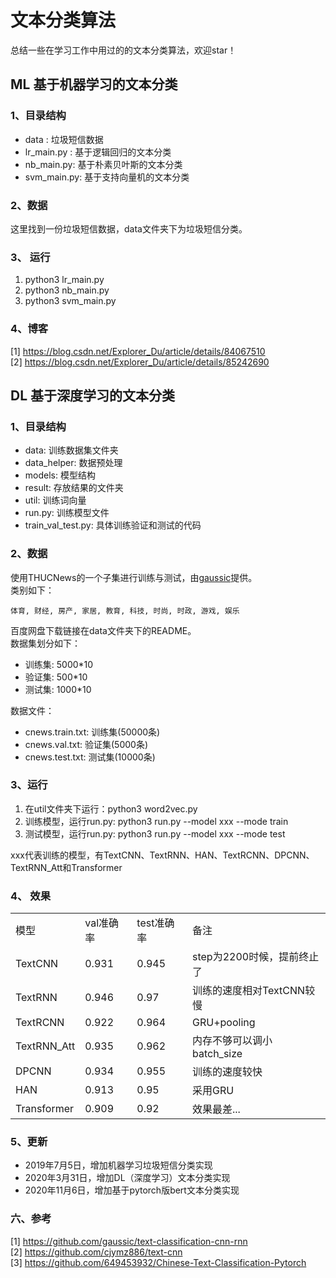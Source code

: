 # 文本分类算法
总结一些在学习工作中用过的的文本分类算法，欢迎star！

## ML 基于机器学习的文本分类

### 1、目录结构
<ul>
    <li>data : 垃圾短信数据</li>
    <li>lr_main.py : 基于逻辑回归的文本分类</li>
    <li>nb_main.py: 基于朴素贝叶斯的文本分类</li>
    <li>svm_main.py: 基于支持向量机的文本分类</li>
</ul>

### 2、数据
这里找到一份垃圾短信数据，data文件夹下为垃圾短信分类。

### 3、 运行
<ol>
    <li>python3 lr_main.py</li>
    <li>python3 nb_main.py</li>
    <li>python3 svm_main.py</li>
</ol>

### 4、博客
[1] https://blog.csdn.net/Explorer_Du/article/details/84067510<br />
[2] https://blog.csdn.net/Explorer_Du/article/details/85242690<br />

## DL 基于深度学习的文本分类

### 1、目录结构
<ul>
    <li>data: 训练数据集文件夹</li>
    <li>data_helper: 数据预处理</li>
    <li>models: 模型结构</li>
    <li>result: 存放结果的文件夹</li>
    <li>util: 训练词向量</li>
    <li>run.py: 训练模型文件</li>
    <li>train_val_test.py: 具体训练验证和测试的代码</li>
</ul>

### 2、数据
使用THUCNews的一个子集进行训练与测试，由<a href="https://github.com/gaussic/text-classification-cnn-rnn">gaussic</a>提供。<br />
类别如下：
```
体育, 财经, 房产, 家居, 教育, 科技, 时尚, 时政, 游戏, 娱乐
```
百度网盘下载链接在data文件夹下的README。<br />
数据集划分如下：<br />
<ul>
    <li>训练集: 5000*10</li>
    <li>验证集: 500*10</li>
    <li>测试集: 1000*10</li>
</ul>
数据文件：
<ul>
    <li>cnews.train.txt: 训练集(50000条)</li>
    <li>cnews.val.txt: 验证集(5000条)</li>
    <li>cnews.test.txt: 测试集(10000条)</li>
</ul>

### 3、运行
<ol>
    <li>在util文件夹下运行：python3 word2vec.py</li>
    <li>训练模型，运行run.py: python3 run.py --model xxx --mode train</li>
    <li>测试模型，运行run.py: python3 run.py --model xxx --mode test</li>
</ol>
xxx代表训练的模型，有TextCNN、TextRNN、HAN、TextRCNN、DPCNN、TextRNN_Att和Transformer

### 4、 效果
<table>
    <tr>
        <td>模型</td>
        <td>val准确率</td>
        <td>test准确率</td>
        <td>备注</td>
    </tr>
    <tr>
        <td>TextCNN</td>
        <td>0.931</td>
        <td>0.945</td>
        <td>step为2200时候，提前终止了</td>
    </tr>
    <tr>
        <td>TextRNN</td>
        <td>0.946</td>
        <td>0.97</td>
        <td>训练的速度相对TextCNN较慢</td>
    </tr>
    <tr>
        <td>TextRCNN</td>
        <td>0.922</td>
        <td>0.964</td>
        <td>GRU+pooling</td>
    </tr>
    <tr>
        <td>TextRNN_Att</td>
        <td>0.935</td>
        <td>0.962</td>
        <td>内存不够可以调小batch_size</td>
    </tr>
    <tr>
        <td>DPCNN</td>
        <td>0.934</td>
        <td>0.955</td>
        <td>训练的速度较快</td>
    </tr>
    <tr>
        <td>HAN</td>
        <td>0.913</td>
        <td>0.95</td>
        <td>采用GRU</td>
    </tr>
    <tr>
        <td>Transformer</td>
        <td>0.909</td>
        <td>0.92</td>
        <td>效果最差...</td>
    </tr>
</table>

### 5、更新
<ul>
    <li>2019年7月5日，增加机器学习垃圾短信分类实现</li>
    <li>2020年3月31日，增加DL（深度学习）文本分类实现</li>
    <li>2020年11月6日，增加基于pytorch版bert文本分类实现</li>
</ul>

### 六、参考
[1] https://github.com/gaussic/text-classification-cnn-rnn<br />
[2] https://github.com/cjymz886/text-cnn <br />
[3] https://github.com/649453932/Chinese-Text-Classification-Pytorch


